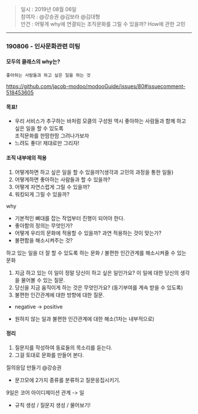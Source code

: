 
> 일시 : 2019년 08월 06일  
> 참여자 : @강승권 @김보라 @김대형  
> 안건 : 어떻게 why에 연결되는 조직문화를 그릴 수 있을까? How에 관한 고민
------  

### 190806 - 인사문화관련 미팅  

#### 모두의 클래스의 why는?  
```좋아하는 사람들과 하고 싶은 일을 하는 것```  

https://github.com/jacob-modoo/modooGuide/issues/80#issuecomment-518453605

#### 목표!  
- 우리 서비스가 추구하는 바처럼 모클의 구성원 역시 좋아하는 사람들과 함께 하고 싶은 일을 할 수 있도록  
  조직문화를 한땀한땀 그려나가보자  
- 느려도 좋다! 제대로만 그리자!  


#### 조직 내부에의 적용  
1. 어떻게하면 하고 싶은 일을 할 수 있을까?(생각과 고민의 과정을 통한 일들)  
2. 어떻게하면 좋아하는 사람들과 할 수 있을까?  
3. 어떻게 자연스럽게 그릴 수 있을까?  
4. 워킹되게 그릴 수 있을까?

why
- 기본적인 뼈대를 잡는 작업부터 진행이 되어야 한다.  
- 좋아함의 정의는 무엇인가?
- 어떻게 우리의 문화에 적용할 수 있을까? 과연 적용하는 것이 맞는가?  
- 불편함을 해소시켜주는 것?  

하고 있는 일을 더 잘 할 수 있도록 하는 문화 / 불편한 인간관계를 해소시켜줄 수 있는 문화  

1. 지금 하고 있는 이 일이 정말 당신이 하고 싶은 일인가요? 이 일에 대한 당신의 생각을 물어볼 수 있는 질문.  
2. 당신을 지금 움직이게 하는 것은 무엇인가요? (동기부여를 계속 받을 수 있도록)  
3. 불편한 인간관계에 대한 방향에 대한 질문.  
  
- negative -> positive 


- 원하지 않는 일과 불편한 인간관계에 대한 해소(1차는 내부적으로)  

#### 정리  
1. 질문지를 작성하여 동료들의 목소리를 듣는다.  
2. 그걸 토대로 문화를 만들어 본다.  

질의응답 만들기 @강승권  
- 문끄모에 2가지 종류를 분류하고 질문응집시키기. 

9일은 코어 아이디제이션
관계 -> 일
* 규칙 생성 / 질문지 생성 / 물어보기!


